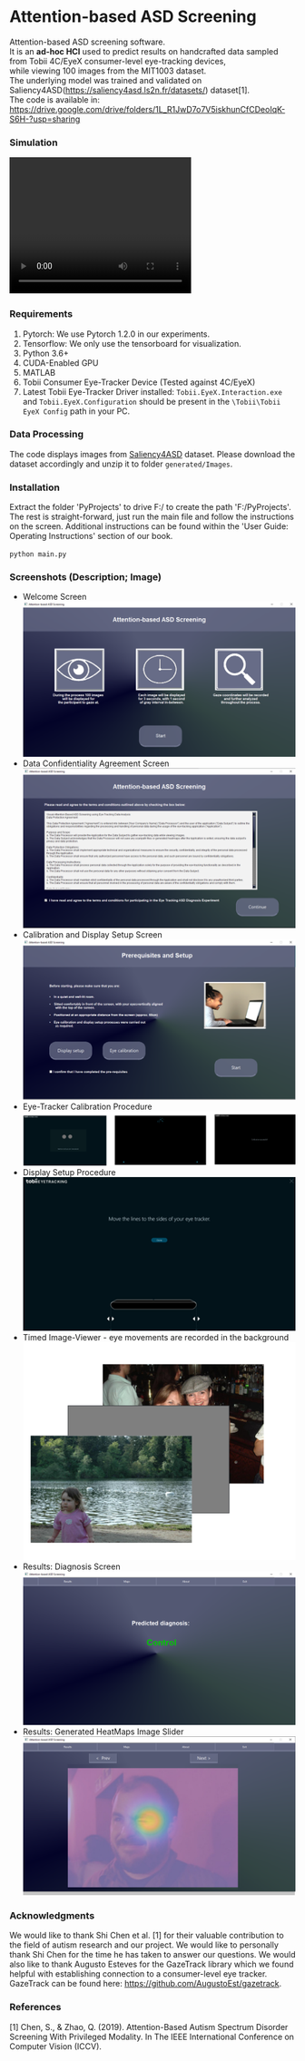 # Attention-based ASD Screening
Attention-based ASD screening software.<br>
It is an **ad-hoc HCI** used to predict results on handcrafted data sampled from Tobii 4C/EyeX consumer-level eye-tracking devices,<br>while viewing 100 images from the MIT1003 dataset.<br>
The underlying model was trained and validated on Saliency4ASD(https://saliency4asd.ls2n.fr/datasets/) dataset[1].<br>
The code is available in: https://drive.google.com/drive/folders/1L_R1JwD7o7V5iskhunCfCDeoIqK-S6H-?usp=sharing

### Simulation
<video width="320" height="240" controls>
  <source src="imgs/simulation.mp4" type="video/mp4">
  Your browser does not support the video tag.
</video>

### Requirements
1. Pytorch: We use Pytorch 1.2.0 in our experiments.
2. Tensorflow: We only use the tensorboard for visualization.
3. Python 3.6+
4. CUDA-Enabled GPU
5. MATLAB
6. Tobii Consumer Eye-Tracker Device (Tested against 4C/EyeX)
7. Latest Tobii Eye-Tracker Driver installed: `Tobii.EyeX.Interaction.exe` and `Tobii.EyeX.Configuration` should be present in the `\Tobii\Tobii EyeX Config` path in your PC.

### Data Processing
The code displays images from [Saliency4ASD](https://saliency4asd.ls2n.fr/datasets/) dataset. Please download the dataset accordingly and unzip it to folder `generated/Images`.

### Installation
Extract the folder 'PyProjects' to drive F:/ to create the path 'F:/PyProjects'. The rest is straight-forward, just run the main file and follow the instructions on the screen.
Additional instructions can be found within the 'User Guide: Operating Instructions' section of our book.

`python main.py` 

### Screenshots (Description; Image)
<div>
  <ul>
    <li>
      Welcome Screen<br><img src="imgs/first_screen.png">
    </li>
    <li>
      Data Confidentiality Agreement Screen<br><img src="imgs/agreement_screen.png">
    </li>
    <li>
      Calibration and Display Setup Screen<br><img src="imgs/calibration_screen.png">
    </li>
    <li>
      Eye-Tracker Calibration Procedure<br><img src="imgs/calibration_process.png">
    </li>
    <li>
      Display Setup Procedure<br><img src="imgs/displaySetup.jpg">
    </li>
    <li>
      Timed Image-Viewer - eye movements are recorded in the background<br><img src="imgs/experinent.png">
    </li>
    <li>
      Results: Diagnosis Screen<br><img src="imgs/result_screen1.png">
    </li>
    <li>
      Results: Generated HeatMaps Image Slider<br><img src="imgs/heatMap.png">
    </li>  
  </ul>
</div>

### Acknowledgments
We would like to thank Shi Chen et al. [1] for their valuable contribution to the field of autism research and our project.
We would like to personally thank Shi Chen for the time he has taken to answer our questions.
We would also like to thank Augusto Esteves for the GazeTrack library which we found helpful with establishing connection to a consumer-level eye tracker.
GazeTrack can be found here: https://github.com/AugustoEst/gazetrack.

### References
[1] Chen, S., & Zhao, Q. (2019). Attention-Based Autism Spectrum Disorder Screening With Privileged Modality. In The IEEE International Conference on Computer Vision (ICCV).
